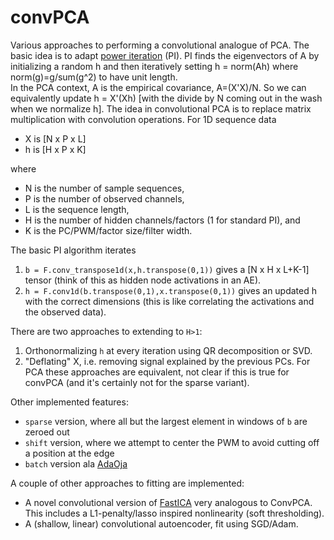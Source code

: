 # convPCA

Various approaches to performing a convolutional analogue of PCA. The basic idea is to adapt [power iteration](https://en.wikipedia.org/wiki/Power_iteration) (PI). 
PI finds the eigenvectors of A by initializing a random h and then iteratively setting h = norm(Ah) where norm(g)=g/sum(g^2) to have unit length.  
In the PCA context, A is the empirical covariance, A=(X'X)/N. 
So we can equivalently update h = X'(Xh) [with the divide by N coming out in the wash when we normalize h]. 
The idea in convolutional PCA is to replace matrix multiplication with convolution operations. 
For 1D sequence data 
- X is [N x P x L] 
- h is [H x P x K] 

where 
- N is the number of sample sequences, 
- P is the number of observed channels,
- L is the sequence length, 
- H is the number of hidden channels/factors (1 for standard PI), and 
- K is the PC/PWM/factor size/filter width. 

The basic PI algorithm iterates
1. `b = F.conv_transpose1d(x,h.transpose(0,1))` gives a [N x H x L+K-1] tensor (think of this as hidden node activations in an AE). 
2. `h = F.conv1d(b.transpose(0,1),x.transpose(0,1))` gives an updated h with the correct dimensions (this is like correlating the activations and the observed data). 

There are two approaches to extending to `H>1`: 
1. Orthonormalizing `h` at every iteration using QR decomposition or SVD. 
2. "Deflating" X, i.e. removing signal explained by the previous PCs. 
For PCA these approaches are equivalent, not clear if this is true for convPCA (and it's certainly not for the sparse variant). 

Other implemented features: 
- `sparse` version, where all but the largest element in windows of `b` are zeroed out
- `shift` version, where we attempt to center the PWM to avoid cutting off a position at the edge
- `batch` version ala [AdaOja](https://arxiv.org/abs/1905.12115)

A couple of other approaches to fitting are implemented: 
- A novel convolutional version of [FastICA](https://www.cs.helsinki.fi/u/ahyvarin/papers/fastica.shtml) very analogous to ConvPCA. This includes a L1-penalty/lasso inspired nonlinearity (soft thresholding). 
- A (shallow, linear) convolutional autoencoder, fit using SGD/Adam. 
